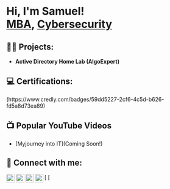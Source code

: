 <h1>Hi, I'm Samuel! <br/><a href="https://github.com/Samayllon">MBA</a>, <a href="https://www.linkedin.com/in/samuel-ayllon/">Cybersecurity</a>

<h2>👨‍💻 Projects:</h2>

- <b>Active Directory Home Lab (AlgoExpert)</b>

<h2>💻 Certifications:</h2>
(https://www.credly.com/badges/59dd5227-2cf6-4c5d-b626-fd5a8d73ea89)

<h2>📺 Popular YouTube Videos</h2>

- [Myjourney into IT](Coming Soon!)

<h2> 🤳 Connect with me:</h2>

[<img align="left" alt="JoshMadakor | YouTube" width="22px" src="https://cdn.jsdelivr.net/npm/simple-icons@v3/icons/youtube.svg" />
[<img align="left" alt="JoshMadakor | Twitter" width="22px" src="https://cdn.jsdelivr.net/npm/simple-icons@v3/icons/twitter.svg" />
[<img align="left" alt="JoshMadakor | LinkedIn" width="22px" src="https://cdn.jsdelivr.net/npm/simple-icons@v3/icons/linkedin.svg" />][linkedin]
[<img align="left" alt="JoshMadakor | Instagram" width="22px" src="https://cdn.jsdelivr.net/npm/simple-icons@v3/icons/instagram.svg" />][instagram]


[instagram]: https://www.instagram.com/sam.ayllon/
[linkedin]: https://www.linkedin.com/in/samuel-ayllon/


